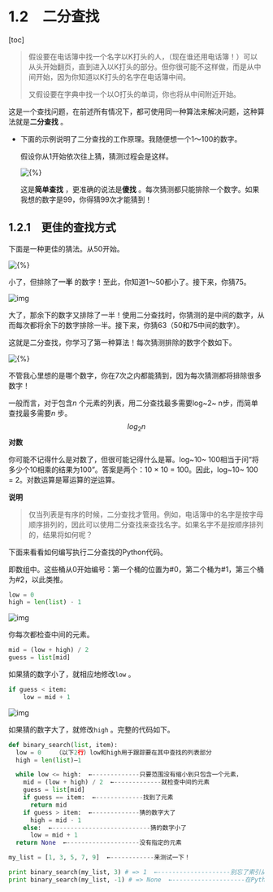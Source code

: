 # **1.2　二分查找**

[toc]

> 假设要在电话簿中找一个名字以K打头的人，（现在谁还用电话簿！）可以从头开始翻页，直到进入以K打头的部分。但你很可能不这样做，而是从中间开始，因为你知道以K打头的名字在电话簿中间。
>
> 又假设要在字典中找一个以O打头的单词，你也将从中间附近开始。

这是一个查找问题，在前述所有情况下，都可使用同一种算法来解决问题，这种算法就是**二分查找** 。

- 下面的示例说明了二分查找的工作原理。我随便想一个1～100的数字。

  假设你从1开始依次往上猜，猜测过程会是这样。

  ![{%}](D:/GitRep/Alg/books/%E7%AE%97%E6%B3%95%E5%9B%BE%E8%A7%A3/%E7%AC%AC%E4%B8%80%E7%AB%A0/1.2%20%E4%BA%8C%E5%88%86%E6%9F%A5%E6%89%BE.assets/Image00004-16668675204353.jpg)

  这是**简单查找** ，更准确的说法是**傻找** 。每次猜测都只能排除一个数字。如果我想的数字是99，你得猜99次才能猜到！

## **1.2.1　更佳的查找方式**

下面是一种更佳的猜法。从50开始。

![{%}](D:/GitRep/Alg/books/%E7%AE%97%E6%B3%95%E5%9B%BE%E8%A7%A3/%E7%AC%AC%E4%B8%80%E7%AB%A0/1.2%20%E4%BA%8C%E5%88%86%E6%9F%A5%E6%89%BE.assets/Image00005-16668676151788.jpg)

小了，但排除了**一半** 的数字！至此，你知道1～50都小了。接下来，你猜75。

![img](D:/GitRep/Alg/books/%E7%AE%97%E6%B3%95%E5%9B%BE%E8%A7%A3/%E7%AC%AC%E4%B8%80%E7%AB%A0/1.2%20%E4%BA%8C%E5%88%86%E6%9F%A5%E6%89%BE.assets/Image00006-166686764260013.jpg)

大了，那余下的数字又排除了一半！使用二分查找时，你猜测的是中间的数字，从而每次都将余下的数字排除一半。接下来，你猜63（50和75中间的数字）。

这就是二分查找，你学习了第一种算法！每次猜测排除的数字个数如下。

![{%}](D:/GitRep/Alg/books/%E7%AE%97%E6%B3%95%E5%9B%BE%E8%A7%A3/%E7%AC%AC%E4%B8%80%E7%AB%A0/1.2%20%E4%BA%8C%E5%88%86%E6%9F%A5%E6%89%BE.assets/Image00008-166686769676418.jpg)

不管我心里想的是哪个数字，你在7次之内都能猜到，因为每次猜测都将排除很多数字！

一般而言，对于包含*n* 个元素的列表，用二分查找最多需要log~2~ n步，而简单查找最多需要*n* 步。
$$
log_2 n
$$
**对数**

你可能不记得什么是对数了，但很可能记得什么是幂。log~10~ 100相当于问“将多少个10相乘的结果为100”。答案是两个：10 × 10 = 100。因此，log~10~ 100 = 2。对数运算是幂运算的逆运算。

**说明**

> 仅当列表是有序的时候，二分查找才管用。例如，电话簿中的名字是按字母顺序排列的，因此可以使用二分查找来查找名字。如果名字不是按顺序排列的，结果将如何呢？

下面来看看如何编写执行二分查找的Python代码。

即数组中。这些桶从0开始编号：第一个桶的位置为#0，第二个桶为#1，第三个桶为#2，以此类推。

```python
low = 0
high = len(list) - 1
```

![img](D:/GitRep/Alg/books/%E7%AE%97%E6%B3%95%E5%9B%BE%E8%A7%A3/%E7%AC%AC%E4%B8%80%E7%AB%A0/1.2%20%E4%BA%8C%E5%88%86%E6%9F%A5%E6%89%BE.assets/Image00012-16668685030993.jpg)

你每次都检查中间的元素。

```python
mid = (low + high) / 2
guess = list[mid]
```

如果猜的数字小了，就相应地修改`low` 。

```python
if guess < item:
    low = mid + 1
```

![img](D:/GitRep/Alg/books/%E7%AE%97%E6%B3%95%E5%9B%BE%E8%A7%A3/%E7%AC%AC%E4%B8%80%E7%AB%A0/1.2%20%E4%BA%8C%E5%88%86%E6%9F%A5%E6%89%BE.assets/Image00013-16668686427108.jpg)

如果猜的数字大了，就修改`high` 。完整的代码如下。

```python
def binary_search(list, item):
  low = 0    （以下2行）low和high用于跟踪要在其中查找的列表部分
  high = len(list)—1  

  while low <= high:  ←-------------只要范围没有缩小到只包含一个元素，
    mid = (low + high) / 2  ←-------------就检查中间的元素
    guess = list[mid]
    if guess == item:  ←-------------找到了元素
      return mid
    if guess > item:  ←-------------猜的数字大了
      high = mid - 1
    else:  ←---------------------------猜的数字小了
      low = mid + 1
  return None  ←--------------------没有指定的元素

my_list = [1, 3, 5, 7, 9]  ←------------来测试一下！

print binary_search(my_list, 3) # => 1  ←--------------------别忘了索引从0开始，第二个位置的索引为1
print binary_search(my_list, -1) # => None  ←--------------------在Python中，None表示空，它意味着没有找到指定的元素
```

